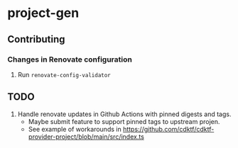 # project-gen


## Contributing

### Changes in Renovate configuration

1. Run `renovate-config-validator`

## TODO

1. Handle renovate updates in Github Actions with pinned digests and tags.
    - Maybe submit feature to support pinned tags to upstream projen.
    - See example of workarounds in https://github.com/cdktf/cdktf-provider-project/blob/main/src/index.ts
